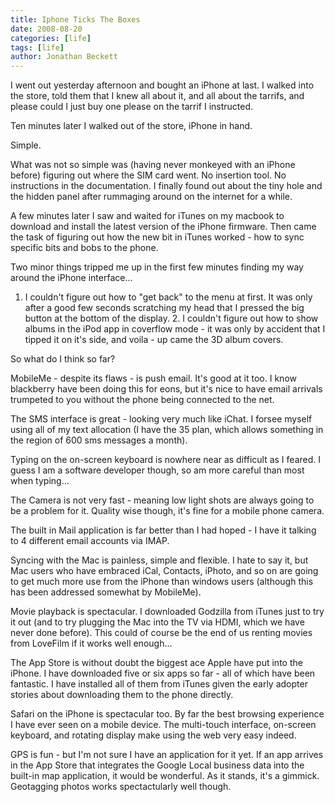 ```yaml
---
title: Iphone Ticks The Boxes
date: 2008-08-20
categories: [life]
tags: [life]
author: Jonathan Beckett
---
```


I went out yesterday afternoon and bought an iPhone at last. I walked into the store, told them that I knew all about it, and all about the tarrifs, and please could I just buy one please on the tarrif I instructed.

Ten minutes later I walked out of the store, iPhone in hand.

Simple.

What was not so simple was (having never monkeyed with an iPhone before) figuring out where the SIM card went. No insertion tool. No instructions in the documentation. I finally found out about the tiny hole and the hidden panel after rummaging around on the internet for a while.

A few minutes later I saw and waited for iTunes on my macbook to download and install the latest version of the iPhone firmware. Then came the task of figuring out how the new bit in iTunes worked - how to sync specific bits and bobs to the phone.

Two minor things tripped me up in the first few minutes finding my way around the iPhone interface...

 1. I couldn't figure out how to "get back" to the menu at first. It was only     after a good few seconds scratching my head that I pressed the big button at     the bottom of the display.            2. I couldn't figure out how to show albums in the iPod app in coverflow mode -     it was only by accident that I tipped it on it's side, and voila - up came     the 3D album covers.          

So what do I think so far?

MobileMe - despite its flaws - is push email. It's good at it too. I know blackberry have been doing this for eons, but it's nice to have email arrivals trumpeted to you without the phone being connected to the net.

The SMS interface is great - looking very much like iChat. I forsee myself using all of my text allocation (I have the 35 plan, which allows something in the region of 600 sms messages a month).

Typing on the on-screen keyboard is nowhere near as difficult as I feared. I guess I am a software developer though, so am more careful than most when typing...

The Camera is not very fast - meaning low light shots are always going to be a problem for it. Quality wise though, it's fine for a mobile phone camera.

The built in Mail application is far better than I had hoped - I have it talking to 4 different email accounts via IMAP.

Syncing with the Mac is painless, simple and flexible. I hate to say it, but Mac users who have embraced iCal, Contacts, iPhoto, and so on are going to get much more use from the iPhone than windows users (although this has been addressed somewhat by MobileMe).

Movie playback is spectacular. I downloaded Godzilla from iTunes just to try it out (and to try plugging the Mac into the TV via HDMI, which we have never done before). This could of course be the end of us renting movies from LoveFilm if it works well enough...

The App Store is without doubt the biggest ace Apple have put into the iPhone. I have downloaded five or six apps so far - all of which have been fantastic. I have installed all of them from iTunes given the early adopter stories about downloading them to the phone directly.

Safari on the iPhone is spectacular too. By far the best browsing experience I have ever seen on a mobile device. The multi-touch interface, on-screen keyboard, and rotating display make using the web very easy indeed.

GPS is fun - but I'm not sure I have an application for it yet. If an app arrives in the App Store that integrates the Google Local business data into the built-in map application, it would be wonderful. As it stands, it's a gimmick. Geotagging photos works spectactularly well though.